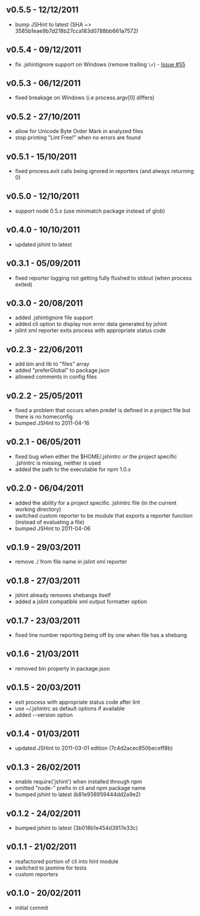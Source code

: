 ## v0.5.5 - 12/12/2011

* bump JSHint to latest (SHA ~> 3585b1eae9b7d218b27cca183d0788bb661a7572)

## v0.5.4 - 09/12/2011

* fix .jshintignore support on Windows (remove trailing `\r`) - [Issue #55](https://github.com/jshint/node-jshint/issues/55)

## v0.5.3 - 06/12/2011

* fixed breakage on Windows (i.e process.argv[0] differs)

## v0.5.2 - 27/10/2011

* allow for Unicode Byte Order Mark in analyzed files
* stop printing "Lint Free!" when no errors are found

## v0.5.1 - 15/10/2011

* fixed process.exit calls being ignored in reporters (and always returning 0)

## v0.5.0 - 12/10/2011

* support node 0.5.x (use minimatch package instead of glob)

## v0.4.0 - 10/10/2011

* updated jshint to latest

## v0.3.1 - 05/09/2011

* fixed reporter logging not getting fully flushed to stdout (when process exited)

## v0.3.0 - 20/08/2011

* added .jshintignore file support
* added cli option to display non error data generated by jshint
* jslint xml reporter exits process with appropriate status code

## v0.2.3 - 22/06/2011

* add bin and lib to "files" array
* added "preferGlobal" to package.json
* allowed comments in config files

## v0.2.2 - 25/05/2011

* fixed a problem that occurs when predef is defined in a project file but there is no homeconfig
* bumped JSHint to 2011-04-16

## v0.2.1 - 06/05/2011

* fixed bug when either the $HOME/.jshintrc or the project specific .jshintrc is missing, neither is used
* added the path to the executable for npm 1.0.x

## v0.2.0 - 06/04/2011

* added the ability for a project specific .jshintrc file (in the current working directory)
* switched custom reporter to be module that exports a reporter function (instead of evaluating a file)
* bumped JSHint to 2011-04-06

## v0.1.9 - 29/03/2011

* remove ./ from file name in jslint xml reporter

## v0.1.8 - 27/03/2011

* jshint already removes shebangs itself
* added a jslint compatible xml output formatter option

## v0.1.7 - 23/03/2011

* fixed line number reporting being off by one when file has a shebang

## v0.1.6 - 21/03/2011

* removed bin property in package.json

## v0.1.5 - 20/03/2011

* exit process with appropriate status code after lint
* use ~/.jshintrc as default options if available
* added --version option

## v0.1.4 - 01/03/2011

* updated JSHint to 2011-03-01 edition (7c4d2acec850beceff8b)

## v0.1.3 - 26/02/2011

* enable require('jshint') when installed through npm
* omitted "node-" prefix in cli and npm package name
* bumped jshint to latest (b81e938959444dd2a9e2)

## v0.1.2 - 24/02/2011

* bumped jshint to latest (3b018b1e454d3917e33c)

## v0.1.1 - 21/02/2011

* reafactored portion of cli into hint module
* switched to jasmine for tests
* custom reporters

## v0.1.0 - 20/02/2011

* initial commit
